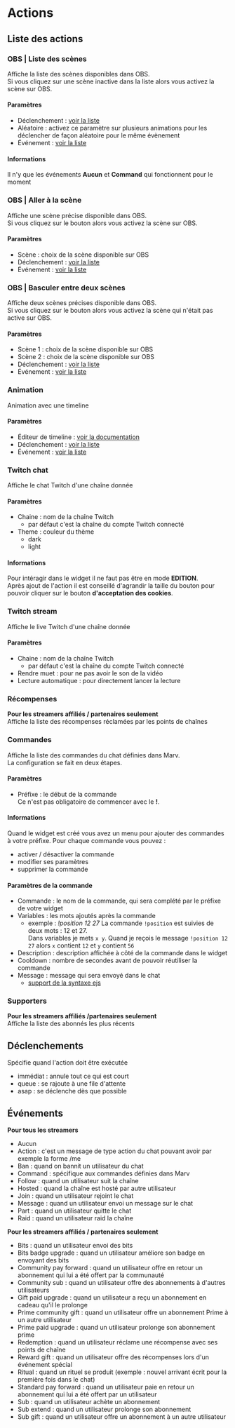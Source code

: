 # Actions

## Liste des actions

### OBS | Liste des scènes
Affiche la liste des scènes disponibles dans OBS.  
Si vous cliquez sur une scène inactive dans la liste alors vous activez la scène sur OBS.
#### Paramètres
- Déclenchement : [voir la liste](/fr/docs/actions#declenchements)
- Aléatoire : activez ce paramètre sur plusieurs animations pour les déclencher de façon aléatoire pour le même évènement
- Événement : [voir la liste](/fr/docs/actions#evenements)
#### Informations
Il n'y que les événements **Aucun** et **Command** qui fonctionnent pour le moment

### OBS | Aller à la scène
Affiche une scène précise disponible dans OBS.  
Si vous cliquez sur le bouton alors vous activez la scène sur OBS.
#### Paramètres
- Scène : choix de la scène disponible sur OBS 
- Déclenchement : [voir la liste](/fr/docs/actions#declenchements)
- Événement : [voir la liste](/fr/docs/actions#evenements)

### OBS | Basculer entre deux scènes
Affiche deux scènes précises disponible dans OBS.  
Si vous cliquez sur le bouton alors vous activez la scène qui n'était pas active sur OBS.
#### Paramètres
- Scène 1 : choix de la scène disponible sur OBS
- Scène 2 : choix de la scène disponible sur OBS
- Déclenchement : [voir la liste](/fr/docs/actions#declenchements)
- Événement : [voir la liste](/fr/docs/actions#evenements)

### Animation
Animation avec une timeline
#### Paramètres
- Éditeur de timeline : [voir la documentation](/fr/docs/timeline)
- Déclenchement : [voir la liste](/fr/docs/actions#declenchements)
- Événement : [voir la liste](/fr/docs/actions#evenements)

### Twitch chat
Affiche le chat Twitch d'une chaîne donnée
#### Paramètres
- Chaine : nom de la chaîne Twitch
  - par défaut c'est la chaîne du compte Twitch connecté
- Theme : couleur du thème
  - dark
  - light
#### Informations
Pour intéragir dans le widget il ne faut pas être en mode **EDITION**.  
Après ajout de l'action il est conseillé d'agrandir la taille du bouton pour pouvoir cliquer sur le bouton **d'acceptation des cookies**.

### Twitch stream
Affiche le live Twitch d'une chaîne donnée
#### Paramètres
- Chaine : nom de la chaîne Twitch
  - par défaut c'est la chaîne du compte Twitch connecté
- Rendre muet : pour ne pas avoir le son de la vidéo
- Lecture automatique : pour directement lancer la lecture

### Récompenses
**Pour les streamers affiliés / partenaires seulement**  
Affiche la liste des récompenses réclamées par les points de chaînes

### Commandes
Affiche la liste des commandes du chat définies dans Marv.  
La configuration se fait en deux étapes.  
#### Paramètres
- Préfixe : le début de la commande  
Ce n'est pas obligatoire de commencer avec le **!**.
#### Informations
Quand le widget est créé vous avez un menu pour ajouter des commandes à votre préfixe.
Pour chaque commande vous pouvez : 
- activer / désactiver la commande
- modifier ses paramètres
- supprimer la commande
#### Paramètres de la commande
- Commande : le nom de la commande, qui sera complété par le préfixe de votre widget
- Variables : les mots ajoutés après la commande
  - exemple : 
    *!position 12 27*
    La commande `!position` est suivies de deux mots : 12 et 27.  
    Dans variables je mets `x y`.
    Quand je reçois le message `!position 12 27` alors `x` contient `12` et `y` contient `56`
- Description : description affichée à côté de la commande dans le widget
- Cooldown : nombre de secondes avant de pouvoir réutiliser la commande
- Message : message qui sera envoyé dans le chat
  - [support de la syntaxe ejs](https://ejs.co/#docs)

### Supporters
**Pour les streamers affiliés /partenaires seulement**  
Affiche la liste des abonnés les plus récents

## Déclenchements
Spécifie quand l'action doit être exécutée  
- immédiat : annule tout ce qui est court
- queue : se rajoute à une file d'attente
- asap : se déclenche dès que possible

## Événements
**Pour tous les streamers**
- Aucun
- Action : c'est un message de type action du chat pouvant avoir par exemple la forme /me <message>
- Ban : quand on bannit un utilisateur du chat
- Command : spécifique aux commandes définies dans Marv
- Follow : quand un utilisateur suit la chaîne
- Hosted : quand la chaîne est hosté par autre utilisateur
- Join : quand un utilisateur rejoint le chat
- Message : quand un utilisateur envoi un message sur le chat
- Part : quand un utilisateur quitte le chat
- Raid : quand un utilisateur raid la chaîne

**Pour les streamers affiliés / partenaires seulement**
- Bits : quand un utilisateur envoi des bits
- Bits badge upgrade : quand un utilisateur améliore son badge en envoyant des bits
- Community pay forward : quand un utilisateur offre en retour un abonnement qui lui a été offert par la communauté
- Community sub : quand un utilisateur offre des abonnements à d'autres utilisateurs
- Gift paid upgrade : quand un utilisateur a reçu un abonnement en cadeau qu'il le prolonge
- Prime community gift : quand un utilisateur offre un abonnement Prime à un autre utilisateur
- Prime paid upgrade : quand un utilisateur prolonge son abonnement prime
- Redemption : quand un utilisateur réclame une récompense avec ses points de chaîne
- Reward gift : quand un utilisateur offre des récompenses lors d'un événement spécial
- Ritual : quand un rituel se produit (exemple : nouvel arrivant écrit pour la première fois dans le chat)
- Standard pay forward : quand un utilisateur paie en retour un abonnement qui lui a été offert par un utilisateur
- Sub : quand un utilisateur achète un abonnement
- Sub extend : quand un utilisateur prolonge son abonnement
- Sub gift : quand un utilisateur offre un abonnement à un autre utilisateur
